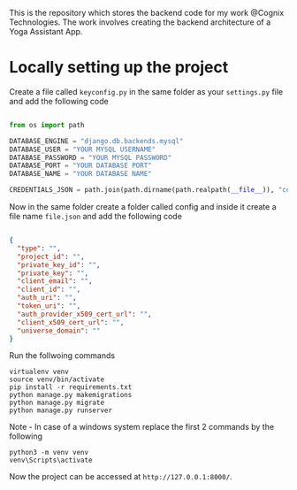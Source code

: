 This is the repository which stores the backend code for my work @Cognix Technologies. The work involves creating the backend architecture of a Yoga Assistant App.

# Locally setting up the project

Create a file called ```keyconfig.py``` in the same folder as your ```settings.py``` file and add the following code 

```python

from os import path

DATABASE_ENGINE = "django.db.backends.mysql"
DATABASE_USER = "YOUR MYSQL USERNAME"
DATABASE_PASSWORD = "YOUR MYSQL PASSWORD"
DATABASE_PORT = "YOUR DATABASE PORT"
DATABASE_NAME = "YOUR DATABASE NAME"

CREDENTIALS_JSON = path.join(path.dirname(path.realpath(__file__)), "config", "file.json")

```
Now in the same folder create a folder called config and inside it create a file name ```file.json``` and add the following code

```json

{
  "type": "",
  "project_id": "",
  "private_key_id": "",
  "private_key": "",
  "client_email": "",
  "client_id": "",
  "auth_uri": "",
  "token_uri": "",
  "auth_provider_x509_cert_url": "",
  "client_x509_cert_url": "",
  "universe_domain": ""
}

```

Run the follwoing commands

```
virtualenv venv
source venv/bin/activate
pip install -r requirements.txt
python manage.py makemigrations 
python manage.py migrate
python manage.py runserver

```
Note - In case of a windows system replace the first 2 commands by the following
```
python3 -m venv venv
venv\Scripts\activate
```

Now the project can be accessed at ```http://127.0.0.1:8000/```.

